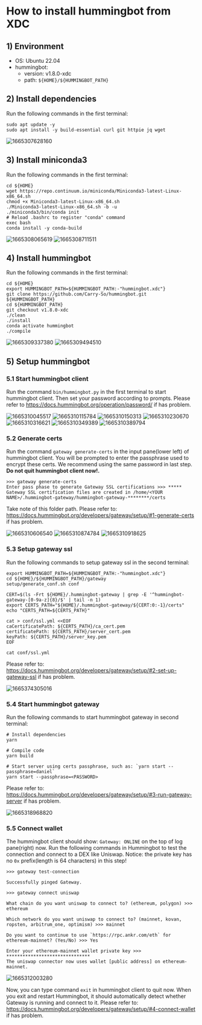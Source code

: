 # How to install hummingbot from XDC

## 1) Environment

-   OS: Ubuntu 22.04
-   hummingbot:
    -   version: v1.8.0-xdc
    -   path: `${HOME}/${HUMMINGBOT_PATH}`

## 2) Install dependencies

Run the following commands in the first terminal:

```shell
sudo apt update -y
sudo apt install -y build-essential curl git httpie jq wget
```

![1665307628160](https://user-images.githubusercontent.com/7695325/194749045-a898869c-e6a3-425b-91f7-608d4a18f200.png)

## 3) Install miniconda3

Run the following commands in the first terminal:

```shell
cd ${HOME}
wget https://repo.continuum.io/miniconda/Miniconda3-latest-Linux-x86_64.sh
chmod +x Miniconda3-latest-Linux-x86_64.sh
./Miniconda3-latest-Linux-x86_64.sh -b -u
./miniconda3/bin/conda init
# Reload .bashrc to register "conda" command
exec bash
conda install -y conda-build
```

![1665308065619](https://user-images.githubusercontent.com/7695325/194749317-91b1e182-4f92-452b-b4a6-f8de1a0afba0.png)
![1665308711511](https://user-images.githubusercontent.com/7695325/194749800-23c0f94c-1ab4-491e-bcb4-7b6f393391e1.png)

## 4) Install hummingbot

Run the following commands in the first terminal:

```shell
cd ${HOME}
export HUMMINGBOT_PATH=${HUMMINGBOT_PATH:-"hummingbot.xdc"}
git clone https://github.com/Carry-So/hummingbot.git ${HUMMINGBOT_PATH}
cd ${HUMMINGBOT_PATH}
git checkout v1.8.0-xdc
./clean
./install
conda activate hummingbot
./compile
```

![1665309337380](https://user-images.githubusercontent.com/7695325/194750289-4ff5c951-440a-4883-989d-a08e3e479c11.png)
![1665309494510](https://user-images.githubusercontent.com/7695325/194750376-120b51c6-b99b-4062-a874-db30e1ec3c0b.png)

## 5) Setup hummingbot

### 5.1 Start hummingbot client

Run the command `bin/hummingbot.py` in the first terminal to start hummingbot client. Then set your password according to prompts. Please refer to https://docs.hummingbot.org/operation/password/ if has problem.

![1665310045517](https://user-images.githubusercontent.com/7695325/194750757-cc1f6d9e-e2ce-46e8-9e7e-db09a613e97b.png)
![1665310115784](https://user-images.githubusercontent.com/7695325/194750805-b9085783-4e7d-437e-b7c1-49f7b40d10bd.png)
![1665310150313](https://user-images.githubusercontent.com/7695325/194750835-dd2c9bc9-1bc3-44dd-a4aa-fb9c0b343a25.png)
![1665310230670](https://user-images.githubusercontent.com/7695325/194750908-c55d1317-a7b2-4dd7-96e5-baafa05e2bf4.png)
![1665310316621](https://user-images.githubusercontent.com/7695325/194750953-baa2ac96-7c27-4306-9152-74b53575e68a.png)
![1665310349389](https://user-images.githubusercontent.com/7695325/194750973-30031034-91ec-4041-9559-e300220ed366.png)
![1665310389794](https://user-images.githubusercontent.com/7695325/194750995-f6dd4e78-2e7e-45ce-8aef-4d6be6bf180e.png)

### 5.2 Generate certs

Run the command `gateway generate-certs` in the input pane(lower left) of hummingbot client. You will be prompted to enter the passphrase used to encrypt these certs. We recommend using the same password in last step. **Do not quit hummingbot client now!.**

```text
>>> gateway generate-certs
Enter pass phase to generate Gateway SSL certifications >>> *****
Gateway SSL certification files are created in /home/<YOUR NAME>/.hummingbot-gateway/hummingbot-gateway-********/certs
```

Take note of this folder path. Please refer to: https://docs.hummingbot.org/developers/gateway/setup/#1-generate-certs if has problem.

![1665310606540](https://user-images.githubusercontent.com/7695325/194751175-f8c00800-32b9-46ce-a7fb-09abf2e61f62.png)
![1665310874784](https://user-images.githubusercontent.com/7695325/194751373-4e6f09df-34ab-44c8-980b-82c2cfc36ee6.png)
![1665310918625](https://user-images.githubusercontent.com/7695325/194751406-89827215-7630-439c-9232-32d9bd151def.png)

### 5.3 Setup gateway ssl

Run the following commands to setup gateway ssl in the second terminal:

```shell
export HUMMINGBOT_PATH=${HUMMINGBOT_PATH:-"hummingbot.xdc"}
cd ${HOME}/${HUMMINGBOT_PATH}/gateway
setup/generate_conf.sh conf

CERT=$(ls -Frt ${HOME}/.hummingbot-gateway | grep -E '^hummingbot-gateway-[0-9a-z]{8}/$' | tail -n 1)
export CERTS_PATH="${HOME}/.hummingbot-gateway/${CERT:0:-1}/certs"
echo "CERTS_PATH=${CERTS_PATH}"

cat > conf/ssl.yml <<EOF
caCertificatePath: ${CERTS_PATH}/ca_cert.pem
certificatePath: ${CERTS_PATH}/server_cert.pem
keyPath: ${CERTS_PATH}/server_key.pem
EOF

cat conf/ssl.yml
```

Please refer to: https://docs.hummingbot.org/developers/gateway/setup/#2-set-up-gateway-ssl if has problem.

![1665374305016](https://user-images.githubusercontent.com/7695325/194797500-15dcb4b1-6ba2-4f01-917d-1626bd3558d4.png)

### 5.4 Start hummingbot gateway

Run the following commands to start hummingbot gateway in second terminal:

```shell
# Install dependencies
yarn

# Compile code
yarn build

# Start server using certs passphrase, such as: `yarn start --passphrase=daniel`
yarn start --passphrase=<PASSWORD>
```

Please refer to: https://docs.hummingbot.org/developers/gateway/setup/#3-run-gateway-server if has problem.

![1665318968820](https://user-images.githubusercontent.com/7695325/194757180-372b50e5-e134-484d-bc87-e94b353ea0d5.png)

### 5.5 Connect wallet

The hummingbot client should show: `Gateway: ONLINE` on the top of log pane(right) now. Run the following commands in Hummingbot to test the connection and connect to a DEX like Uniswap. Notice: the private key has no `0x` prefix(length is 64 characters) in this step!

```text
>>> gateway test-connection

Successfully pinged Gateway.

>>> gateway connect uniswap

What chain do you want uniswap to connect to? (ethereum, polygon) >>> ethereum

Which network do you want uniswap to connect to? (mainnet, kovan, ropsten, arbitrum_one, optimism) >>> mainnet

Do you want to continue to use `https://rpc.ankr.com/eth` for ethereum-mainnet? (Yes/No) >>> Yes

Enter your ethereum-mainnet wallet private key >>> *******************************
The uniswap connector now uses wallet [public address] on ethereum-mainnet.
```

![1665312003280](https://user-images.githubusercontent.com/7695325/194752175-86ad2ab0-1584-4c89-938d-ddb6219e878e.png)

Now, you can type command `exit` in hummingbot client to quit now. When you exit and restart Hummingbot, it should automatically detect whether Gateway is running and connect to it. Please refer to: https://docs.hummingbot.org/developers/gateway/setup/#4-connect-wallet if has problem.
